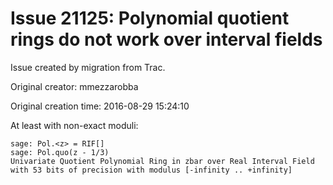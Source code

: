 # Issue 21125: Polynomial quotient rings do not work over interval fields

Issue created by migration from Trac.

Original creator: mmezzarobba

Original creation time: 2016-08-29 15:24:10

At least with non-exact moduli:

```
sage: Pol.<z> = RIF[]
sage: Pol.quo(z - 1/3)                                                          
Univariate Quotient Polynomial Ring in zbar over Real Interval Field with 53 bits of precision with modulus [-infinity .. +infinity]                            
```

